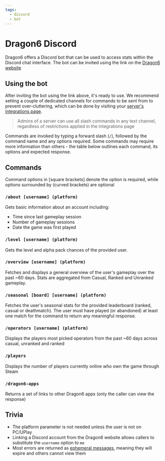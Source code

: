 ```yaml
---
tags:
  - discord
  - bot
---
```


# Dragon6 Discord

Dragon6 offers a Discord bot that can be used to access stats within the Discord chat interface. The bot can be invited using the link on the [Dragon6 website](https://dragon6.dragonfruit.network/discord)

## Using the bot

After inviting the bot using the link above, it's ready to use. We recommend setting a couple of dedicated channels for commands to be sent from to prevent over-cluttering, which can be done by visiting your [server's integrations page](https://support.discord.com/hc/en-us/articles/360045093012-Server-Integrations-Page).

> Admins of a server can use all slash commands in any text channel, regardless of restrictions applied in the integrations page

Commands are invoked by typing a forward slash (`/`), followed by the command name and any options required. Some commands may require more information than others - the table below outlines each command, its options and expected response.

## Commands

Command options in [square brackets] denote the option is required, while options surrounded by (curved brackets) are optional

### `/about [username] (platform)`

Gets basic information about an account including:

- Time since last gameplay session
- Number of gameplay sessions
- Date the game was first played

### `/level [username] (platform)`

Gets the level and alpha pack chances of the provided user.

### `/overview [username] (platform)`

Fetches and displays a general overview of the user's gameplay over the past ~60 days. Stats are aggregated from Casual, Ranked and Unranked gameplay.

### `/seasonal [board] [username] (platform)`

Fetches the user's seasonal stats for the provided leaderboard (ranked, casual or deathmatch). The user must have played (or abandoned) at least one match for the command to return any meaningful response.

### `/operators [username] (platform)`

Displays the players most picked operators from the past ~60 days across casual, unranked and ranked

### `/players`

Displays the number of players currently online who own the game through Steam

### `/dragon6-apps`

Returns a set of links to other Dragon6 apps (only the caller can view the response)

## Trivia

- The platform parameter is not needed unless the user is not on PC/UPlay
- Linking a Discord account from the Dragon6 website allows callers to substitute the `username` option to `me`
- Most errors are returned as [ephemeral messages](https://support.discord.com/hc/en-us/articles/1500000580222-Ephemeral-Messages-FAQ), meaning they will expire and others cannot view them
